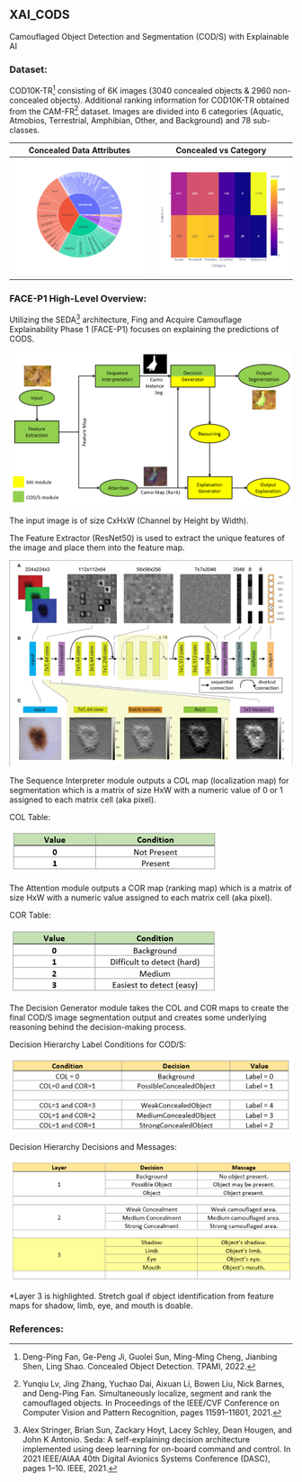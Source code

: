 ## XAI_CODS
Camouflaged Object Detection and Segmentation (COD/S) with Explainable AI 

### Dataset: 
  COD10K-TR[^1] consisting of 6K images (3040 concealed objects & 2960 non-concealed objects).
  Additional ranking information for COD10K-TR obtained from the CAM-FR[^3] dataset.
  Images are divided into 6 categories (Aquatic, Atmobios, Terrestrial, Amphibian, Other, and Background) and 78 sub-classes.
  
  Concealed Data Attributes     |  Concealed vs Category
  :------------------:|:---------------------------------:
  ![Data-Attributes_Plot](dataset_attributes_plot.png) |  ![Category_vs_Concealed_heatmap](Category_vs_Concealed_heatmap.png)
 
 
### FACE-P1 High-Level Overview:
  Utilizing the SEDA[^2] architecture, Fing and Acquire Camouflage Explainability Phase 1 (FACE-P1) focuses on explaining the predictions of CODS.
  
 ![FACE-P1_Overview](image.png)

The input image is of size CxHxW (Channel by Height by Width).

The Feature Extractor (ResNet50) is used to extract the unique features of the image and place them into the feature map.

![](Schematic-and-operations-of-a-ResNet-50-A-Feature-maps-obtained-at-different-layers.png)


The Sequence Interpreter module outputs a COL map (localization map) for segmentation which is a matrix of size HxW with a numeric value of 0 or 1 assigned to each matrix cell (aka pixel).

COL Table:

![COL_Table](COL_Table.png)


The Attention module outputs a COR map (ranking map) which is a matrix of size HxW with a numeric value assigned to each matrix cell (aka pixel).

COR Table:

![COR_Table](COR_Table.png)


The Decision Generator module takes the COL and COR maps to create the final COD/S image segmentation output and creates some underlying reasoning behind the decision-making process.

Decision Hierarchy Label Conditions for COD/S:

![Decision_Hierarchy_Label_Conditions](Decision_Hierarchy_Label_Conditions_for_CODS.png)


Decision Hierarchy Decisions and Messages:

![Decision_Hierarchy_Decisions_and_Messages](Decision_Hierarchy_Decisions_and_Messages.png)

*Layer 3 is highlighted. Stretch goal if object identification from feature maps for shadow, limb, eye, and mouth is doable.



### References:
[^1]: Deng-Ping Fan, Ge-Peng Ji, Guolei Sun, Ming-Ming Cheng, Jianbing Shen, Ling Shao. Concealed Object Detection. TPAMI, 2022.

[^2]: Alex Stringer, Brian Sun, Zackary Hoyt, Lacey Schley, Dean Hougen, and John K Antonio. Seda: A self-explaining decision architecture implemented using deep learning for on-board command and control. In 2021 IEEE/AIAA 40th Digital Avionics Systems Conference (DASC), pages 1–10. IEEE, 2021.

[^3]: Yunqiu Lv, Jing Zhang, Yuchao Dai, Aixuan Li, Bowen Liu, Nick Barnes, and Deng-Ping Fan. Simultaneously localize, segment and rank the camouflaged objects. In Proceedings of the IEEE/CVF Conference on Computer Vision and Pattern Recognition, pages 11591–11601, 2021.
